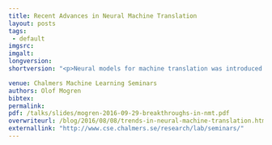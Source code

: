```yaml
---
title: Recent Advances in Neural Machine Translation
layout: posts
tags:
 - default
imgsrc: 
imgalt: 
longversion:
shortversion: "<p>Neural models for machine translation was introduced seriously in 2014. With the introduction of attention models their performance improved to levels comparable to those of statistical phrase-based machine translation, the type of translation we are all  familiar with through servies like Google Translate.</p><p>However, the models have struggled with problems like limited vocabularies, the need of large amounts of data for training, and that they are expensive to train and use.</p><p>In the recent months, a number of papers have been published to remedy some of these issues. This includes techniques to battle the limited vocabulary problem, and of using monolingual data to improve the performance. As recently as Monday evening (Sept 26), Google uploaded a paper on their implementation of these ideas, where they claim performance on par with human translators, both counted in BLEU scores, and in human evaluations.</p><p>During this talk, we'll go through the ideas behind these recent papers.</p><p> Place: EDIT-room 3364</p><p> Time: Thursday, September 29, 10:30</p>"

venue: Chalmers Machine Learning Seminars
authors: Olof Mogren
bibtex: 
permalink:
pdf: /talks/slides/mogren-2016-09-29-breakthroughs-in-nmt.pdf
overwriteurl: /blog/2016/08/08/trends-in-neural-machine-translation.html
externallink: "http://www.cse.chalmers.se/research/lab/seminars/"
---
```


